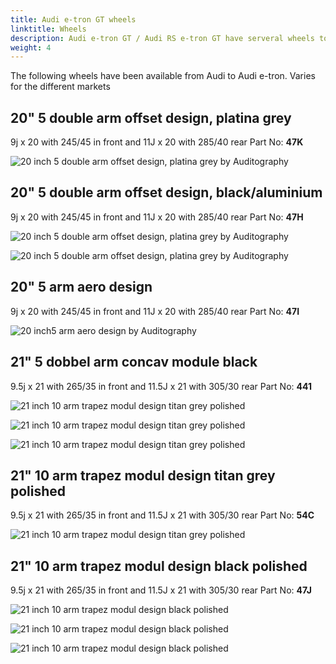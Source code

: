```yaml
---
title: Audi e-tron GT wheels
linktitle: Wheels
description: Audi e-tron GT / Audi RS e-tron GT have serveral wheels to choose from.
weight: 4
---
```



The following wheels have been available from Audi to Audi e-tron. Varies for the different markets

## 20" 5 double arm offset design, platina grey

9j x 20 with 245/45 in front and 11J x 20 with 285/40 rear Part No: **47K**

![20 inch 5 double arm offset design, platina grey by Auditography](wheel_47K_1.jpg "20 inch 5 double arm offset design, platina grey by Auditography")


## 20" 5 double arm offset design, black/aluminium

9j x 20 with 245/45 in front and 11J x 20 with 285/40 rear Part No: **47H**

![20 inch 5 double arm offset design, platina grey by Auditography](wheel_47H_1.jpg "20 inch 5 double arm offset design, black/aluminium")

![20 inch 5 double arm offset design, platina grey by Auditography](wheel_47H_2.jpg "20 inch 5 double arm offset design, black/aluminium")

## 20" 5 arm aero design

9j x 20 with 245/45 in front and 11J x 20 with 285/40 rear Part No: **47I**

![20 inch5 arm aero design by Auditography](wheel_47I_1.jpg "20 inch5 arm aero design by Auditography")

## 21" 5 dobbel arm concav module black

9.5j x 21 with 265/35 in front and 11.5J x 21 with 305/30 rear Part No: **441**

![21 inch 10 arm trapez modul design titan grey polished](wheel_44I_1.jpg "21 inch 5 dobbel arm concav module black by Auditography")

![21 inch 10 arm trapez modul design titan grey polished](wheel_44I_2.jpg "21 inch 5 dobbel arm concav module black")

![21 inch 10 arm trapez modul design titan grey polished](wheel_44I_3.jpg "21 inch 5 dobbel arm concav module black")

## 21" 10 arm trapez modul design titan grey polished

9.5j x 21 with 265/35 in front and 11.5J x 21 with 305/30 rear Part No: **54C**

![21 inch 10 arm trapez modul design titan grey polished](wheel_54c_1.jpg "21 inch 10 arm trapez modul design titan grey polished by Auditography")

## 21" 10 arm trapez modul design black polished

9.5j x 21 with 265/35 in front and 11.5J x 21 with 305/30 rear Part No: **47J**

![21 inch 10 arm trapez modul design black polished](wheel_47J_1.jpg "21 inch 10 arm trapez modul design black polished")

![21 inch 10 arm trapez modul design black polished](wheel_47J_2.jpg "21 inch 10 arm trapez modul design black polished")

![21 inch 10 arm trapez modul design black polished](wheel_47J_3.jpg "21 inch 10 arm trapez modul design black polished")